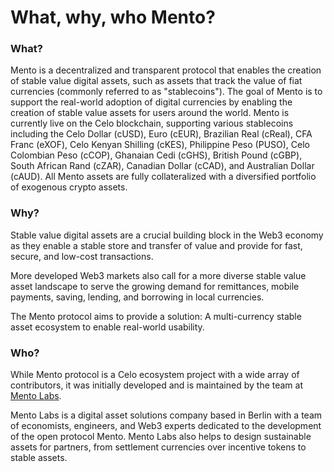 # What, why, who Mento?

### What?

Mento is a decentralized and transparent protocol that enables the creation of stable value digital assets, such as assets that track the value of fiat currencies (commonly referred to as "stablecoins"). The goal of Mento is to support the real-world adoption of digital currencies by enabling the creation of stable value assets for users around the world. Mento is currently live on the Celo blockchain, supporting various stablecoins including the Celo Dollar (cUSD), Euro (cEUR), Brazilian Real (cReal), CFA Franc (eXOF), Celo Kenyan Shilling (cKES), Philippine Peso (PUSO), Celo Colombian Peso (cCOP), Ghanaian Cedi (cGHS), British Pound (cGBP), South African Rand (cZAR), Canadian Dollar (cCAD), and Australian Dollar (cAUD). All Mento assets are fully collateralized with a diversified portfolio of exogenous crypto assets.

### Why?

Stable value digital assets are a crucial building block in the Web3 economy as they enable a stable store and transfer of value and provide for fast, secure, and low-cost transactions.&#x20;

More developed Web3 markets also call for a more diverse stable value asset landscape to serve the growing demand for remittances, mobile payments, saving, lending, and borrowing in local currencies.

The Mento protocol aims to provide a solution: A multi-currency stable asset ecosystem to enable real-world usability.

### Who?

While Mento protocol is a Celo ecosystem project with a wide array of contributors, it was initially developed and is maintained by the team at [Mento Labs](https://www.mentolabs.xyz/).&#x20;

Mento Labs is a digital asset solutions company based in Berlin with a team of economists, engineers, and Web3 experts dedicated to the development of the open protocol Mento.  Mento Labs also helps to design sustainable assets for partners, from settlement currencies over incentive tokens to stable assets.
